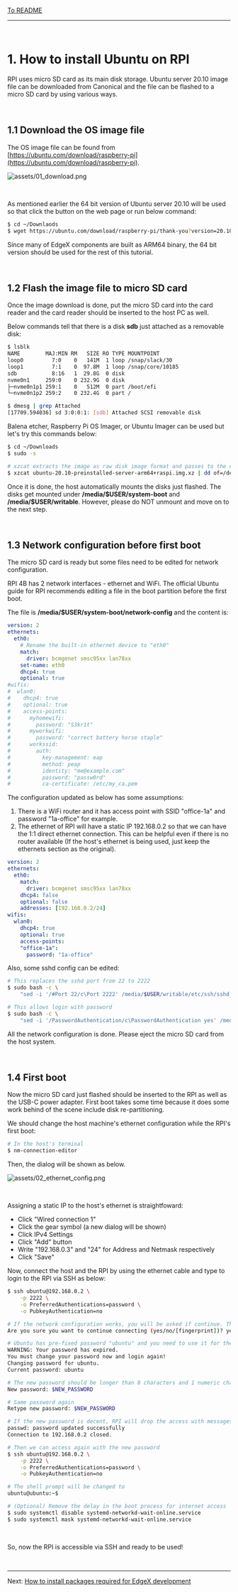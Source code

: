 [To README](README.md)

---
<br/>

# 1. How to install Ubuntu on RPI

RPI uses micro SD card as its main disk storage. Ubuntu server 20.10 image file can be downloaded from Canonical and the file can be flashed to a micro SD card by using various ways.

<br/>

## 1.1 Download the OS image file

The OS image file can be found from [https://ubuntu.com/download/raspberry-pi](https://ubuntu.com/download/raspberry-pi). 

![assets/01_download.png](assets/01_download.png)

<br/>

As mentioned earlier the 64 bit version of Ubuntu server 20.10 will be used so that click the button on the web page or run below command:
```sh
$ cd ~/Downlaods
$ wget https://ubuntu.com/download/raspberry-pi/thank-you?version=20.10&architecture=server-arm64+raspi
```

Since many of EdgeX components are built as ARM64 binary, the 64 bit version should be used for the rest of this tutorial.

<br/>

## 1.2 Flash the image file to micro SD card

Once the image download is done, put the micro SD card into the card reader and the card reader should be inserted to the host PC as well. 

Below commands tell that there is a disk **sdb** just attached as a removable disk:
```sh
$ lsblk
NAME        MAJ:MIN RM   SIZE RO TYPE MOUNTPOINT
loop0         7:0    0   141M  1 loop /snap/slack/30
loop1         7:1    0  97.8M  1 loop /snap/core/10185
sdb           8:16   1  29.8G  0 disk 
nvme0n1     259:0    0 232.9G  0 disk 
├─nvme0n1p1 259:1    0   512M  0 part /boot/efi
└─nvme0n1p2 259:2    0 232.4G  0 part /

$ dmesg | grep Attached
[17709.594036] sd 3:0:0:1: [sdb] Attached SCSI removable disk
```

Balena etcher, Raspberry Pi OS Imager, or Ubuntu Imager can be used but let's try this commands below:
```sh
$ cd ~/Downloads
$ sudo -s

# xzcat extracts the image as raw disk image format and passes to the dd commandlittle by little. Then the dd writes the coming data to the disk.  
$ xzcat ubuntu-20.10-preinstalled-server-arm64+raspi.img.xz | dd of=/dev/sdb bs=8M status=progress; sync
```

Once it is done, the host automatically mounts the disks just flashed. The disks get mounted under **/media/\$USER/system-boot** and **/media/\$USER/writable**. However, please do NOT unmount and move on to the next step. 

<br/>

## 1.3 Network configuration before first boot

The micro SD card is ready but some files need to be edited for network configuration.

RPI 4B has 2 network interfaces - ethernet and WiFi. The official Ubuntu guide for RPI recommends editing a file in the boot partition before the first boot. 

The file is **/media/$USER/system-boot/network-config** and the content is:
```yml
version: 2
ethernets:
  eth0:
    # Rename the built-in ethernet device to "eth0"
    match:
      driver: bcmgenet smsc95xx lan78xx
    set-name: eth0
    dhcp4: true
    optional: true
#wifis:
#  wlan0:
#    dhcp4: true
#    optional: true
#    access-points:
#      myhomewifi:
#        password: "S3kr1t"
#      myworkwifi:
#        password: "correct battery horse staple"
#      workssid:
#        auth:
#          key-management: eap
#          method: peap
#          identity: "me@example.com"
#          password: "passw0rd"
#          ca-certificate: /etc/my_ca.pem
```

The configuration updated as below has some assumptions:
1. There is a WiFi router and it has access point with SSID "office-1a" and password "1a-office" for example.
2. The ethernet of RPI will have a static IP 192.168.0.2 so that we can have the 1:1 direct ethernet connection. This can be helpful even if there is no router available (If the host's ethernet is being used, just keep the ethernets section as the original).
```yml
version: 2
ethernets:
  eth0:
    match:
      driver: bcmgenet smsc95xx lan78xx
    dhcp4: false
    optional: false
    addresses: [192.168.0.2/24]
wifis:
  wlan0:
    dhcp4: true
    optional: true
    access-points:
    "office-1a":
      password: "1a-office"
```

Also, some sshd config can be edited:
```sh
# This replaces the sshd port from 22 to 2222
$ sudo bash -c \
    "sed -i '/#Port 22/c\Port 2222' /media/$USER/writable/etc/ssh/sshd_config"

# This allows login with password
$ sudo bash -c \
    "sed -i '/PasswordAuthentication/c\PasswordAuthentication yes' /media/$USER/writable/etc/ssh/sshd_config"
```

All the network configuration is done. Please eject the micro SD card from the host system.

<br/>

## 1.4 First boot

Now the micro SD card just flashed should be inserted to the RPI as well as the USB-C power adapter. First boot takes some time because it does some work behind of the scene include disk re-partitioning.

We should change the host machine's ethernet configuration while the RPI's first boot:
```sh
# In the host's terminal
$ nm-connection-editor
```

Then, the dialog will be shown as below.

![assets/02_ethernet_config.png](assets/02_ethernet_config.png)

<br/>

Assigning a static IP to the host's ethernet is straightfoward:
- Click "Wired connection 1"
- Click the gear symbol (a new dialog will be shown)
- Click IPv4 Settings
- Click "Add" button
- Write "192.168.0.3" and "24" for Address and Netmask respectively
- Click "Save"

Now, connect the host and the RPI by using the ethernet cable and type to login to the RPI via SSH as below:
```sh
$ ssh ubuntu@192.168.0.2 \
    -p 2222 \
    -o PreferredAuthentications=password \
    -o PubkeyAuthentication=no

# If the network configuration works, you will be asked if continue. Then type "yes"
Are you sure you want to continue connecting (yes/no/[fingerprint])? yes

# Ubuntu has pre-fixed password "ubuntu" and you need to use it for the first time login and change it rightaway.
WARNING: Your password has expired.
You must change your password now and login again!
Changing password for ubuntu.
Current password: ubuntu

# The new password should be longer than 8 characters and 1 numeric character should be included
New password: $NEW_PASSWORD

# Same password again
Retype new password: $NEW_PASSWORD

# If the new password is decent, RPI will drop the access with messages below
passwd: password updated successfully
Connection to 192.168.0.2 closed.

# Then we can access again with the new password
$ ssh ubuntu@192.168.0.2 \
    -p 2222 \
    -o PreferredAuthentications=password \
    -o PubkeyAuthentication=no

# The shell prompt will be changed to
ubuntu@ubuntu:~$

# (Optional) Remove the delay in the boot process for internet access
$ sudo systemctl disable systemd-networkd-wait-online.service
$ sudo systemctl mask systemd-networkd-wait-online.service
```

<br/>

So, now the RPI is accessible via SSH and ready to be used!

<br/>

---

Next: [How to install packages required for EdgeX development](20_install_packages.md)
